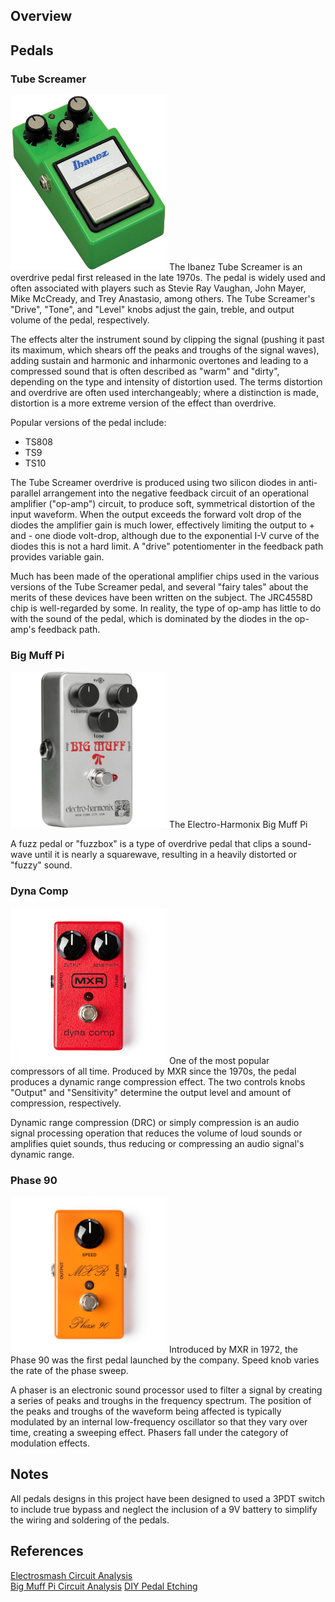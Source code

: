 <!--
Comments
-->

## Overview


## Pedals

### Tube Screamer
<img src="https://raw.githubusercontent.com/t-christison/guitar-pedals/dev/tube-screamer/tube-screamer.jpg" alt="Ibanez Tube Screamer" width="250">
The Ibanez Tube Screamer is an overdrive pedal first released in the late 1970s. The pedal is widely used and often associated with players such as Stevie Ray Vaughan, John Mayer, Mike McCready, and Trey Anastasio, among others. The Tube Screamer's "Drive", "Tone", and "Level" knobs adjust the gain, treble, and output volume of the pedal, respectively. 

The effects alter the instrument sound by clipping the signal (pushing it past its maximum, which shears off the peaks and troughs of the signal waves), adding sustain and harmonic and inharmonic overtones and leading to a compressed sound that is often described as "warm" and "dirty", depending on the type and intensity of distortion used. The terms distortion and overdrive are often used interchangeably; where a distinction is made, distortion is a more extreme version of the effect than overdrive. 

Popular versions of the pedal include:
* TS808
* TS9
* TS10

The Tube Screamer overdrive is produced using two silicon diodes in anti-parallel arrangement into the negative feedback circuit of an operational amplifier ("op-amp") circuit, to produce soft, symmetrical distortion of the input waveform. When the output exceeds the forward volt drop of the diodes the amplifier gain is much lower, effectively limiting the output to + and - one diode volt-drop, although due to the exponential I-V curve of the diodes this is not a hard limit. A "drive" potentiomenter in the feedback path provides variable gain.

Much has been made of the operational amplifier chips used in the various versions of the Tube Screamer pedal, and several "fairy tales" about the merits of these devices have been written on the subject. The JRC4558D chip is well-regarded by some. In reality, the type of op-amp has little to do with the sound of the pedal, which is dominated by the diodes in the op-amp's feedback path.

### Big Muff Pi
<img src="https://raw.githubusercontent.com/t-christison/guitar-pedals/dev/big-muff/big-muff-pi-rams-head.jpg" alt="Electro-Harmonix Big Muff Pi" width="250">
The Electro-Harmonix Big Muff Pi

A fuzz pedal or "fuzzbox" is a type of overdrive pedal that clips a sound-wave until it is nearly a squarewave, resulting in a heavily distorted or "fuzzy" sound.

### Dyna Comp 
<img src="https://raw.githubusercontent.com/t-christison/guitar-pedals/dev/dyna-comp/dynacomp.jpg" alt="MXR Dyna Comp" width="250">
One of the most popular compressors of all time. Produced by MXR since the 1970s, the pedal produces a dynamic range compression effect. The two controls knobs "Output" and "Sensitivity" determine the output level and amount of compression, respectively. 

Dynamic range compression (DRC) or simply compression is an audio signal processing operation that reduces the volume of loud sounds or amplifies quiet sounds, thus reducing or compressing an audio signal's dynamic range. 

### Phase 90
<img src="https://raw.githubusercontent.com/t-christison/guitar-pedals/dev/phase-90/phase-90-script.jpg" alt="MXR Phase 90" width="250">
Introduced by MXR in 1972, the Phase 90 was the first pedal launched by the company. Speed knob varies the rate of the phase sweep.  

A phaser is an electronic sound processor used to filter a signal by creating a series of peaks and troughs in the frequency spectrum. The position of the peaks and troughs of the waveform being affected is typically modulated by an internal low-frequency oscillator so that they vary over time, creating a sweeping effect. Phasers fall under the category of modulation effects. 

## Notes  
All pedals designs in this project have been designed to used a 3PDT switch to include true bypass and neglect the inclusion of a 9V battery to simplify the wiring and soldering of the pedals.  

## References  
[Electrosmash Circuit Analysis](https://www.electrosmash.com/)  
[Big Muff Pi Circuit Analysis](http://www.bigmuffpage.com/)
[DIY Pedal Etching](https://diy-guitar-effects.tumblr.com/etching)  

